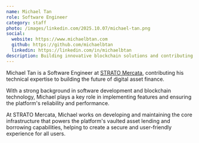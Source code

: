 ```yaml
---
name: Michael Tan
role: Software Engineer
category: staff
photo: /images/linkedin.com/2025.10.07/michael-tan.png
social:
  website: https://www.michaelbtan.com
  github: https://github.com/michaelbtan
  linkedin: https://linkedin.com/in/michaelbtan
description: Building innovative blockchain solutions and contributing to the development of secure, scalable digital asset platforms.
---
```


Michael Tan is a Software Engineer at [STRATO Mercata](https://stratomercata.com), contributing his technical expertise to building the future of digital asset finance.

With a strong background in software development and blockchain technology, Michael plays a key role in implementing features and ensuring the platform's reliability and performance.

At STRATO Mercata, Michael works on developing and maintaining the core infrastructure that powers the platform's vaulted asset lending and borrowing capabilities, helping to create a secure and user-friendly experience for all users.
